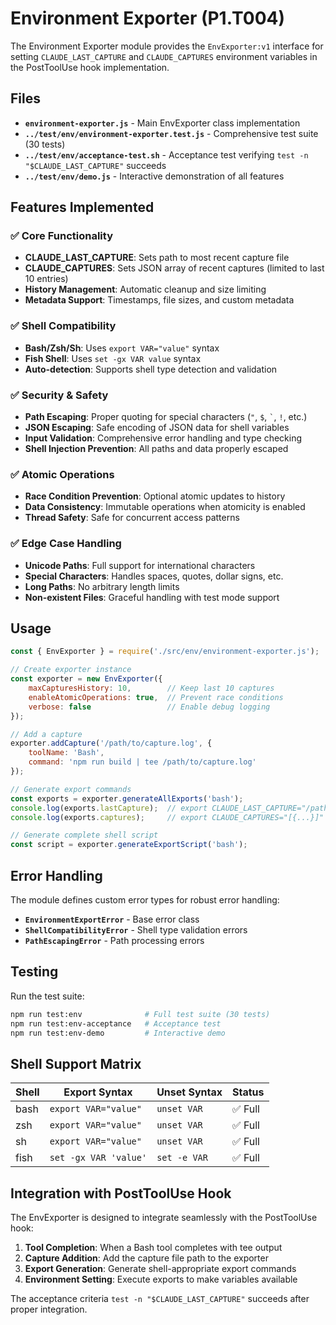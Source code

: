 # Environment Exporter (P1.T004)

The Environment Exporter module provides the `EnvExporter:v1` interface for setting `CLAUDE_LAST_CAPTURE` and `CLAUDE_CAPTURES` environment variables in the PostToolUse hook implementation.

## Files

- **`environment-exporter.js`** - Main EnvExporter class implementation
- **`../test/env/environment-exporter.test.js`** - Comprehensive test suite (30 tests)
- **`../test/env/acceptance-test.sh`** - Acceptance test verifying `test -n "$CLAUDE_LAST_CAPTURE"` succeeds
- **`../test/env/demo.js`** - Interactive demonstration of all features

## Features Implemented

### ✅ Core Functionality
- **CLAUDE_LAST_CAPTURE**: Sets path to most recent capture file
- **CLAUDE_CAPTURES**: Sets JSON array of recent captures (limited to last 10 entries)
- **History Management**: Automatic cleanup and size limiting
- **Metadata Support**: Timestamps, file sizes, and custom metadata

### ✅ Shell Compatibility
- **Bash/Zsh/Sh**: Uses `export VAR="value"` syntax
- **Fish Shell**: Uses `set -gx VAR value` syntax
- **Auto-detection**: Supports shell type detection and validation

### ✅ Security & Safety
- **Path Escaping**: Proper quoting for special characters (`"`, `$`, `` ` ``, `!`, etc.)
- **JSON Escaping**: Safe encoding of JSON data for shell variables
- **Input Validation**: Comprehensive error handling and type checking
- **Shell Injection Prevention**: All paths and data properly escaped

### ✅ Atomic Operations
- **Race Condition Prevention**: Optional atomic updates to history
- **Data Consistency**: Immutable operations when atomicity is enabled
- **Thread Safety**: Safe for concurrent access patterns

### ✅ Edge Case Handling
- **Unicode Paths**: Full support for international characters
- **Special Characters**: Handles spaces, quotes, dollar signs, etc.
- **Long Paths**: No arbitrary length limits
- **Non-existent Files**: Graceful handling with test mode support

## Usage

```javascript
const { EnvExporter } = require('./src/env/environment-exporter.js');

// Create exporter instance
const exporter = new EnvExporter({
    maxCapturesHistory: 10,        // Keep last 10 captures
    enableAtomicOperations: true,  // Prevent race conditions
    verbose: false                 // Enable debug logging
});

// Add a capture
exporter.addCapture('/path/to/capture.log', {
    toolName: 'Bash',
    command: 'npm run build | tee /path/to/capture.log'
});

// Generate export commands
const exports = exporter.generateAllExports('bash');
console.log(exports.lastCapture);  // export CLAUDE_LAST_CAPTURE="/path/to/capture.log"
console.log(exports.captures);     // export CLAUDE_CAPTURES="[{...}]"

// Generate complete shell script
const script = exporter.generateExportScript('bash');
```

## Error Handling

The module defines custom error types for robust error handling:

- **`EnvironmentExportError`** - Base error class
- **`ShellCompatibilityError`** - Shell type validation errors
- **`PathEscapingError`** - Path processing errors

## Testing

Run the test suite:
```bash
npm run test:env              # Full test suite (30 tests)
npm run test:env-acceptance   # Acceptance test
npm run test:env-demo         # Interactive demo
```

## Shell Support Matrix

| Shell | Export Syntax | Unset Syntax | Status |
|-------|---------------|--------------|--------|
| bash  | `export VAR="value"` | `unset VAR` | ✅ Full |
| zsh   | `export VAR="value"` | `unset VAR` | ✅ Full |
| sh    | `export VAR="value"` | `unset VAR` | ✅ Full |
| fish  | `set -gx VAR 'value'` | `set -e VAR` | ✅ Full |

## Integration with PostToolUse Hook

The EnvExporter is designed to integrate seamlessly with the PostToolUse hook:

1. **Tool Completion**: When a Bash tool completes with tee output
2. **Capture Addition**: Add the capture file path to the exporter
3. **Export Generation**: Generate shell-appropriate export commands
4. **Environment Setting**: Execute exports to make variables available

The acceptance criteria `test -n "$CLAUDE_LAST_CAPTURE"` succeeds after proper integration.